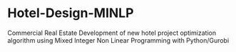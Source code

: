 # Hotel-Design-MINLP
Commercial Real Estate Development of new hotel project optimization algorithm using Mixed Integer Non Linear Programming with Python/Gurobi
